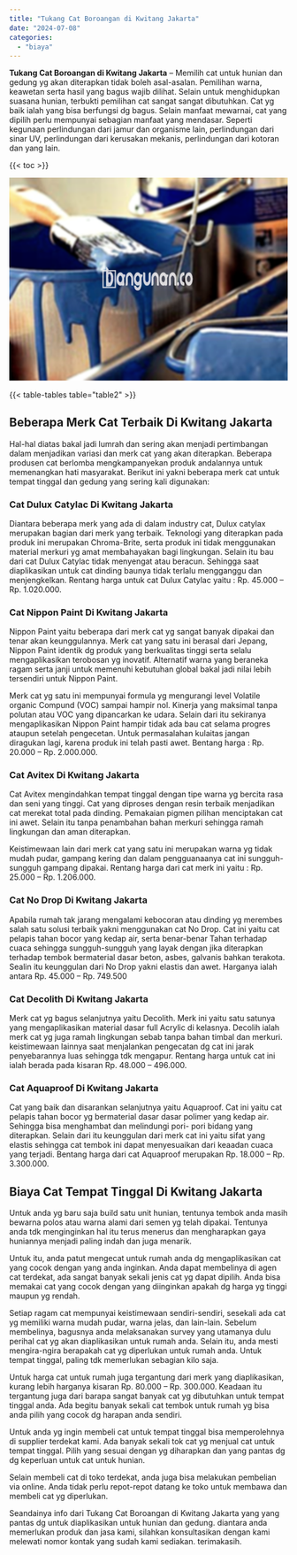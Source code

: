 ```yaml
---
title: "Tukang Cat Boroangan di Kwitang Jakarta"
date: "2024-07-08"
categories: 
  - "biaya"
---
```


**Tukang Cat Boroangan di Kwitang Jakarta** – Memilih cat untuk hunian dan gedung yg akan diterapkan tidak boleh asal-asalan. Pemilihan warna, keawetan serta hasil yang bagus wajib dilihat. Selain untuk menghidupkan suasana hunian, terbukti pemilihan cat sangat sangat dibutuhkan. Cat yg baik ialah yang bisa berfungsi dg bagus. Selain manfaat mewarnai, cat yang dipilih perlu mempunyai sebagian manfaat yang mendasar. Seperti kegunaan perlindungan dari jamur dan organisme lain, perlindungan dari sinar UV, perlindungan dari kerusakan mekanis, perlindungan dari kotoran dan yang lain.

{{< toc >}}

![Tukang Cat Boroangan di Kwitang Jakarta](/images/jasa-cat-murah10.png)

{{< table-tables table="table2" >}}

## Beberapa Merk Cat Terbaik Di Kwitang Jakarta

Hal-hal diatas bakal jadi lumrah dan sering akan menjadi pertimbangan dalam menjadikan variasi dan merk cat yang akan diterapkan. Beberapa produsen cat berlomba mengkampanyekan produk andalannya untuk memenangkan hati masyarakat. Berikut ini yakni beberapa merk cat untuk tempat tinggal dan gedung yang sering kali digunakan:

### Cat Dulux Catylac Di Kwitang Jakarta

Diantara beberapa merk yang ada di dalam industry cat, Dulux catylax merupakan bagian dari merk yang terbaik. Teknologi yang diterapkan pada produk ini merupakan Chroma-Brite, serta produk ini tidak menggunakan material merkuri yg amat membahayakan bagi lingkungan. Selain itu bau dari cat Dulux Catylac tidak menyengat atau beracun. Sehingga saat diaplikasikan untuk cat dinding baunya tidak terlalu mengganggu dan menjengkelkan. Rentang harga untuk cat Dulux Catylac yaitu : Rp. 45.000 – Rp. 1.020.000.

### Cat Nippon Paint Di Kwitang Jakarta

Nippon Paint yaitu beberapa dari merk cat yg sangat banyak dipakai dan tenar akan keunggulannya. Merk cat yang satu ini berasal dari Jepang, Nippon Paint identik dg produk yang berkualitas tinggi serta selalu mengaplikasikan terobosan yg inovatif. Alternatif warna yang beraneka ragam serta janji untuk memenuhi kebutuhan global bakal jadi nilai lebih tersendiri untuk Nippon Paint.

Merk cat yg satu ini mempunyai formula yg mengurangi level Volatile organic Compund (VOC) sampai hampir nol. Kinerja yang maksimal tanpa polutan atau VOC yang dipancarkan ke udara. Selain dari itu sekiranya mengaplikasikan Nippon Paint hampir tidak ada bau cat selama progres ataupun setelah pengecetan. Untuk permasalahan kulaitas jangan diragukan lagi, karena produk ini telah pasti awet. Bentang harga : Rp. 20.000 – Rp. 2.000.000.

### Cat Avitex Di Kwitang Jakarta

Cat Avitex mengindahkan tempat tinggal dengan tipe warna yg bercita rasa dan seni yang tinggi. Cat yang diproses dengan resin terbaik menjadikan cat merekat total pada dinding. Pemakaian pigmen pilihan menciptakan cat ini awet. Selain itu tanpa penambahan bahan merkuri sehingga ramah lingkungan dan aman diterapkan.

Keistimewaan lain dari merk cat yang satu ini merupakan warna yg tidak mudah pudar, gampang kering dan dalam pengguanaanya cat ini sungguh-sungguh gampang dipakai. Rentang harga dari cat merk ini yaitu : Rp. 25.000 – Rp. 1.206.000.

### Cat No Drop Di Kwitang Jakarta

Apabila rumah tak jarang mengalami kebocoran atau dinding yg merembes salah satu solusi terbaik yakni menggunakan cat No Drop. Cat ini yaitu cat pelapis tahan bocor yang kedap air, serta benar-benar Tahan terhadap cuaca sehingga sungguh-sungguh yang layak dengan jika diterapkan terhadap tembok bermaterial dasar beton, asbes, galvanis bahkan terakota. Sealin itu keunggulan dari No Drop yakni elastis dan awet. Harganya ialah antara Rp. 45.000 – Rp. 749.500

### Cat Decolith Di Kwitang Jakarta

Merk cat yg bagus selanjutnya yaitu Decolith. Merk ini yaitu satu satunya yang mengaplikasikan material dasar full Acrylic di kelasnya. Decolih ialah merk cat yg juga ramah lingkungan sebab tanpa bahan timbal dan merkuri. keistimewaan lainnya saat menjalankan pengecatan dg cat ini jarak penyebarannya luas sehingga tdk mengapur. Rentang harga untuk cat ini ialah berada pada kisaran Rp. 48.000 – 496.000.

### Cat Aquaproof Di Kwitang Jakarta

Cat yang baik dan disarankan selanjutnya yaitu Aquaproof. Cat ini yaitu cat pelapis tahan bocor yg bermaterial dasar dasar polimer yang kedap air. Sehingga bisa menghambat dan melindungi pori- pori bidang yang diterapkan. Selain dari itu keunggulan dari merk cat ini yaitu sifat yang elastis sehingga cat tembok ini dapat menyesuaikan dari keaadan cuaca yang terjadi. Bentang harga dari cat Aquaproof merupakan Rp. 18.000 – Rp. 3.300.000.

## Biaya Cat Tempat Tinggal Di Kwitang Jakarta

Untuk anda yg baru saja build satu unit hunian, tentunya tembok anda masih bewarna polos atau warna alami dari semen yg telah dipakai. Tentunya anda tdk menginginkan hal itu terus menerus dan mengharapkan gaya huniannya menjadi paling indah dan juga menarik.

Untuk itu, anda patut mengecat untuk rumah anda dg mengaplikasikan cat yang cocok dengan yang anda inginkan. Anda dapat membelinya di agen cat terdekat, ada sangat banyak sekali jenis cat yg dapat dipilih. Anda bisa memakai cat yang cocok dengan yang diinginkan apakah dg harga yg tinggi maupun yg rendah.

Setiap ragam cat mempunyai keistimewaan sendiri-sendiri, sesekali ada cat yg memiliki warna mudah pudar, warna jelas, dan lain-lain. Sebelum membelinya, bagusnya anda melaksanakan survey yang utamanya dulu perihal cat yg akan diaplikasikan untuk rumah anda. Selain itu, anda mesti mengira-ngira berapakah cat yg diperlukan untuk rumah anda. Untuk tempat tinggal, paling tdk memerlukan sebagian kilo saja.

Untuk harga cat untuk rumah juga tergantung dari merk yang diaplikasikan, kurang lebih harganya kisaran Rp. 80.000 – Rp. 300.000. Keadaan itu tergantung juga dari barapa sangat banyak cat yg dibutuhkan untuk tempat tinggal anda. Ada begitu banyak sekali cat tembok untuk rumah yg bisa anda pilih yang cocok dg harapan anda sendiri.

Untuk anda yg ingin membeli cat untuk tempat tinggal bisa memperolehnya di supplier terdekat kami. Ada banyak sekali tok cat yg menjual cat untuk tempat tinggal. Pilih yang sesuai dengan yg diharapkan dan yang pantas dg dg keperluan untuk cat untuk hunian.

Selain membeli cat di toko terdekat, anda juga bisa melakukan pembelian via online. Anda tidak perlu repot-repot datang ke toko untuk membawa dan membeli cat yg diperlukan.

Seandainya info dari Tukang Cat Boroangan di Kwitang Jakarta yang yang pantas dg untuk diaplikasikan untuk hunian dan gedung. diantara anda memerlukan produk dan jasa kami, silahkan konsultasikan dengan kami melewati nomor kontak yang sudah kami sediakan. terimakasih.
